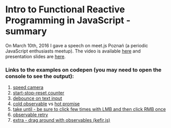 # Intro to Functional Reactive Programming in JavaScript - summary
On March 10th, 2016 I gave a speech on meet.js Poznań (a periodic JavaScript enthusiasts meetup). The video is available [here](https://www.youtube.com/watch?v=opa3hKCcBVg) and presentation slides are [here](https://drive.google.com/open?id=0B0ADugD9WoxLT2hpTjZZM0hKNFk).

### Links to the examples on codepen (you may need to open the console to see the output):
1. [speed camera](https://codepen.io/belfz/pen/NNPrxG)
2. [start-stop-reset counter](https://codepen.io/belfz/pen/WwrBej?editors=1111)
3. [debounce on text input](https://codepen.io/belfz/pen/GZKQZP)
4. [cold observable](https://codepen.io/belfz/pen/NNPrgr) vs [hot promise](https://codepen.io/belfz/pen/eZmzEy)
5. [take until - be sure to click few times with LMB and then click RMB once](https://codepen.io/belfz/pen/YqXqpQ)
6. [observable retry](https://codepen.io/belfz/pen/jqNZpM)
7. [extra - drag around with observables (kefir.js)](https://codepen.io/belfz/pen/BKwQGm)
